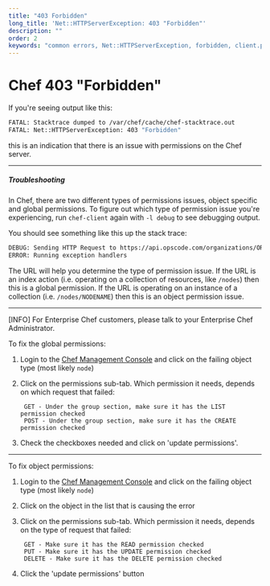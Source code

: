 ```yaml
---
title: "403 Forbidden"
long_title: 'Net::HTTPServerException: 403 "Forbidden"'
description: ""
order: 2
keywords: "common errors, Net::HTTPServerException, forbidden, client.pem not found"
---
```


# Chef 403 "Forbidden"

If you're seeing output like this:

```bash
FATAL: Stacktrace dumped to /var/chef/cache/chef-stacktrace.out
FATAL: Net::HTTPServerException: 403 "Forbidden"
```

this is an indication that there is an issue with permissions on the Chef server.

- - -

##### Troubleshooting

In Chef, there are two different types of permissions issues, object specific and global permissions. To figure out which type of permission issue you're experiencing, run `chef-client` again with `-l debug` to see debugging output.

You should see something like this up the stack trace:

```bash
DEBUG: Sending HTTP Request to https://api.opscode.com/organizations/ORGNAME/nodes
ERROR: Running exception handlers
```

The URL will help you determine the type of permission issue. If the URL is an index action (i.e. operating on a collection of resources, like `/nodes`) then this is a global permission. If the URL is operating on an instance of a collection (i.e. `/nodes/NODENAME`) then this is an object permission issue.

- - -

[INFO] For Enterprise Chef customers, please talk to your Enterprise Chef Administrator.

To fix the global permissions:

1. Login to the [Chef Management Console](https://manage.opscode.com) and click on the failing object type (most likely `node`)

2. Click on the permissions sub-tab. Which permission it needs, depends on which request that failed:

        GET - Under the group section, make sure it has the LIST permission checked
        POST - Under the group section, make sure it has the CREATE permission checked

3. Check the checkboxes needed and click on 'update permissions'.

- - -

To fix object permissions:

1. Login to the [Chef Management Console](https://manage.opscode.com) and click on the failing object type (most likely `node`)

2. Click on the object in the list that is causing the error

3. Click on the permissions sub-tab. Which permission it needs, depends on the type of request that failed:

        GET - Make sure it has the READ permission checked
        PUT - Make sure it has the UPDATE permission checked
        DELETE - Make sure it has the DELETE permission checked

4. Click the 'update permissions' button



